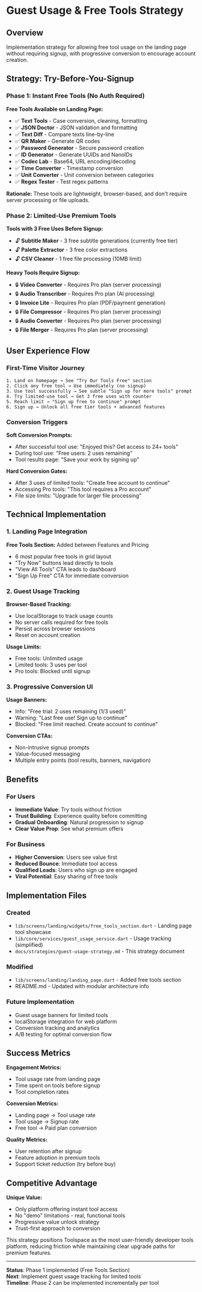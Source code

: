 # Guest Usage & Free Tools Strategy

## Overview

Implementation strategy for allowing free tool usage on the landing page without requiring signup, with progressive conversion to encourage account creation.

## Strategy: Try-Before-You-Signup

### Phase 1: Instant Free Tools (No Auth Required)

**Free Tools Available on Landing Page:**

- ✅ **Text Tools** - Case conversion, cleaning, formatting
- ✅ **JSON Doctor** - JSON validation and formatting
- ✅ **Text Diff** - Compare texts line-by-line
- ✅ **QR Maker** - Generate QR codes
- ✅ **Password Generator** - Secure password creation
- ✅ **ID Generator** - Generate UUIDs and NanoIDs
- ✅ **Codec Lab** - Base64, URL encoding/decoding
- ✅ **Time Converter** - Timestamp conversion
- ✅ **Unit Converter** - Unit conversion between categories
- ✅ **Regex Tester** - Test regex patterns

**Rationale:** These tools are lightweight, browser-based, and don't require server processing or file uploads.

### Phase 2: Limited-Use Premium Tools

**Tools with 3 Free Uses Before Signup:**

- 🔓 **Subtitle Maker** - 3 free subtitle generations (currently free tier)
- 🔓 **Palette Extractor** - 3 free color extractions
- 🔓 **CSV Cleaner** - 1 free file processing (10MB limit)

**Heavy Tools Require Signup:**

- 🔒 **Video Converter** - Requires Pro plan (server processing)
- 🔒 **Audio Transcriber** - Requires Pro plan (AI processing)
- 🔒 **Invoice Lite** - Requires Pro plan (PDF/payment generation)
- 🔒 **File Compressor** - Requires Pro plan (server processing)
- 🔒 **Audio Converter** - Requires Pro plan (server processing)
- 🔒 **File Merger** - Requires Pro plan (server processing)

## User Experience Flow

### First-Time Visitor Journey

```
1. Land on homepage → See "Try Our Tools Free" section
2. Click any free tool → Use immediately (no signup)
3. Use tool successfully → See subtle "Sign up for more tools" prompt
4. Try limited-use tool → Get 3 free uses with counter
5. Reach limit → "Sign up free to continue" prompt
6. Sign up → Unlock all free tier tools + advanced features
```

### Conversion Triggers

**Soft Conversion Prompts:**

- After successful tool use: "Enjoyed this? Get access to 24+ tools"
- During tool use: "Free users: 2 uses remaining"
- Tool results page: "Save your work by signing up"

**Hard Conversion Gates:**

- After 3 uses of limited tools: "Create free account to continue"
- Accessing Pro tools: "This tool requires a Pro account"
- File size limits: "Upgrade for larger file processing"

## Technical Implementation

### 1. Landing Page Integration

**Free Tools Section:** Added between Features and Pricing

- 6 most popular free tools in grid layout
- "Try Now" buttons lead directly to tools
- "View All Tools" CTA leads to dashboard
- "Sign Up Free" CTA for immediate conversion

### 2. Guest Usage Tracking

**Browser-Based Tracking:**

- Use localStorage to track usage counts
- No server calls required for free tools
- Persist across browser sessions
- Reset on account creation

**Usage Limits:**

- Free tools: Unlimited usage
- Limited tools: 3 uses per tool
- Pro tools: Blocked until signup

### 3. Progressive Conversion UI

**Usage Banners:**

- Info: "Free trial: 2 uses remaining (1/3 used)"
- Warning: "Last free use! Sign up to continue"
- Blocked: "Free limit reached. Create account to continue"

**Conversion CTAs:**

- Non-intrusive signup prompts
- Value-focused messaging
- Multiple entry points (tool results, banners, navigation)

## Benefits

### For Users

- **Immediate Value**: Try tools without friction
- **Trust Building**: Experience quality before committing
- **Gradual Onboarding**: Natural progression to signup
- **Clear Value Prop**: See what premium offers

### For Business

- **Higher Conversion**: Users see value first
- **Reduced Bounce**: Immediate tool access
- **Qualified Leads**: Users who sign up are engaged
- **Viral Potential**: Easy sharing of free tools

## Implementation Files

### Created

- `lib/screens/landing/widgets/free_tools_section.dart` - Landing page tool showcase
- `lib/core/services/guest_usage_service.dart` - Usage tracking (simplified)
- `docs/strategies/guest-usage-strategy.md` - This strategy document

### Modified

- `lib/screens/landing/landing_page.dart` - Added free tools section
- README.md - Updated with modular architecture info

### Future Implementation

- Guest usage banners for limited tools
- localStorage integration for web platform
- Conversion tracking and analytics
- A/B testing for optimal conversion flow

## Success Metrics

**Engagement Metrics:**

- Tool usage rate from landing page
- Time spent on tools before signup
- Tool completion rates

**Conversion Metrics:**

- Landing page → Tool usage rate
- Tool usage → Signup rate
- Free tool → Paid plan conversion

**Quality Metrics:**

- User retention after signup
- Feature adoption in premium tools
- Support ticket reduction (try before buy)

## Competitive Advantage

**Unique Value:**

- Only platform offering instant tool access
- No "demo" limitations - real, functional tools
- Progressive value unlock strategy
- Trust-first approach to conversion

This strategy positions Toolspace as the most user-friendly developer tools platform, reducing friction while maintaining clear upgrade paths for premium features.

---

**Status**: Phase 1 implemented (Free Tools Section)  
**Next**: Implement guest usage tracking for limited tools  
**Timeline**: Phase 2 can be implemented incrementally per tool
